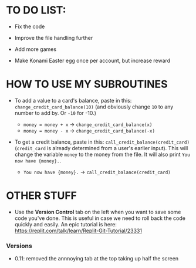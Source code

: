 # TO DO LIST:
- Fix the code
- Improve the file handling further
- Add more games

- Make Konami Easter egg once per account, but increase reward

# HOW TO USE MY SUBROUTINES
- To add a value to a card's balance, paste in this: `change_credit_card_balance(10)` (and obviously change `10` to any number to add by. Or `-10` for -10.)
  - `money = money + x` → `change_credit_card_balance(x)`
  - `money = money - x` → `change_credit_card_balance(-x)`

- To get a credit balance, paste in this: 
`call_credit_balance(credit_card)` (`credit_card` is already determined from a user's earlier input). This will change the variable `money` to the money from the file. It will also print `You now have {money}.`.
  - `You now have {money}.` → `call_credit_balance(credit_card)`

# OTHER STUFF
- Use the **Version Control** tab on the left when you want to save some code you've done. This is useful in case we need to roll back the code quickly and easily. An epic tutorial is here: https://replit.com/talk/learn/Replit-Git-Tutorial/23331

### Versions
- 0.11: removed the annnoying tab at the top taking up half the screen